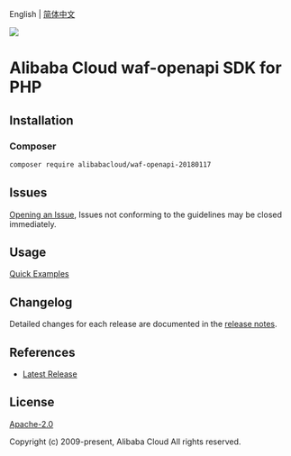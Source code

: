 English | [简体中文](README-CN.md)

![](https://aliyunsdk-pages.alicdn.com/icons/AlibabaCloud.svg)

# Alibaba Cloud waf-openapi SDK for PHP

## Installation

### Composer

```bash
composer require alibabacloud/waf-openapi-20180117
```

## Issues

[Opening an Issue](https://github.com/aliyun/alibabacloud-php-sdk/issues/new), Issues not conforming to the guidelines may be closed immediately.

## Usage

[Quick Examples](https://github.com/aliyun/alibabacloud-php-sdk/blob/master/docs/0-Examples-EN.md#quick-examples)

## Changelog

Detailed changes for each release are documented in the [release notes](./ChangeLog.txt).

## References

* [Latest Release](https://github.com/aliyun/alibabacloud-php-sdk/)

## License

[Apache-2.0](http://www.apache.org/licenses/LICENSE-2.0)

Copyright (c) 2009-present, Alibaba Cloud All rights reserved.
